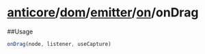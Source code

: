 # [anticore](../../../../../../#reference)/[dom](../../../#reference)/[emitter](../../#reference)/[on](../#reference)/<a name="reference">onDrag</a>

##Usage

```js
onDrag(node, listener, useCapture)
```
